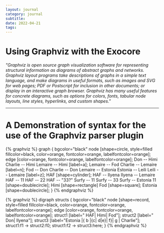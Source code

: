 ```yaml
---
layout: journal
category: journal
subtitle:
date: 2022-04-21
tags:
---
```


# Using Graphviz with the Exocore

*"Graphviz is open source graph visualization software for representing structural information as diagrams of abstract graphs and networks. Graphviz layout programs take descriptions of graphs in a simple text language, and make diagrams in useful formats, such as images and SVG for web pages; PDF or Postscript for inclusion in other documents; or display in an interactive graph browser. Graphviz has many useful features for concrete diagrams, such as options for colors, fonts, tabular node layouts, line styles, hyperlinks, and custom shapes."*

---

# A Demonstration of syntax for the use of the Graphviz parser plugin

{% graphviz %}
graph {
    bgcolor="black"
    node [shape=circle, style=filled fillcolor=black, color=orange, fontcolor=orange, labelfontcolor=orange];
    edge [color=orange, fontcolor=orange, labelfontcolor=orange];
    Don -- Himi
    Charlie -- Himi
    Lemaire -- Himi [label=a];
    Lemaire -- Fod 
    Charlie -- Lemaire [label=n];
    Fod -- Don
    Charlie -- Don
    Lemaire -- Estonia
    Estonia -- Leili
    Leili -- Lemaire [label=z];
    HAF [shape=cylinder];
    HAF -- Ilyena
    Ilyena -- Lemaire
    HAF -- 11 
    HAF -- 22 
    HAF -- "33?" 
    Surfy -- 11
    Surfy -- 33
    Surfy -- Estonia
    11 [shape=doublecircle];
    Himi [shape=rectangle]
    Fod [shape=square];
    Estonia [shape=doublecircle];
}
{% endgraphviz %}

{% graphviz %}
digraph structs {
    bgcolor="black"
    node [shape=record, style=filled fillcolor=black, color=orange, fontcolor=orange, labelfontcolor=orange];
    edge [color=orange, fontcolor=orange, labelfontcolor=orange];
    struct1 [label="<f0> HAF|<f1> Himi|<f2> Fod"];
    struct2 [label="<f0> Don|<f1> Ilyena"];
    struct3 [label="Estonia |{ b |{c|<here> d|e}| f}| g | Charlie"];
    struct1:f1 -> struct2:f0;
    struct1:f2 -> struct3:here;
}
{% endgraphviz %}